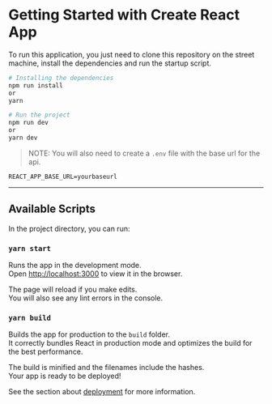 # Getting Started with Create React App

To run this application, you just need to clone this repository on the street machine, install the dependencies and run the startup script.

```bash
# Installing the dependencies
npm run install
or
yarn

# Run the project
npm run dev
or
yarn dev
```

> NOTE: You will also need to create a `.env` file with the base url for the api.

```env
REACT_APP_BASE_URL=yourbaseurl
```

---

## Available Scripts

In the project directory, you can run:

### `yarn start`

Runs the app in the development mode.\
Open [http://localhost:3000](http://localhost:3000) to view it in the browser.

The page will reload if you make edits.\
You will also see any lint errors in the console.

### `yarn build`

Builds the app for production to the `build` folder.\
It correctly bundles React in production mode and optimizes the build for the best performance.

The build is minified and the filenames include the hashes.\
Your app is ready to be deployed!

See the section about [deployment](https://facebook.github.io/create-react-app/docs/deployment) for more information.
